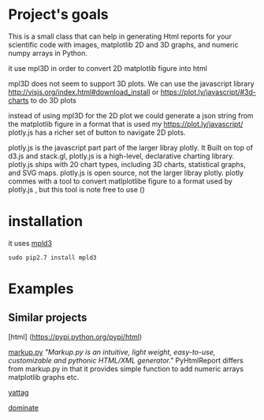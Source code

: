 # Project's goals

This is a small class that can help in generating Html reports for your scientific code with images, matplotlib 2D and 3D graphs, and numeric numpy arrays in Python.

it use mpl3D in order to convert 2D matplotlib figure into html

mpl3D does not seem to support 3D plots. We can use the javascript library 
http://visjs.org/index.html#download_install or https://plot.ly/javascript/#3d-charts
to do 3D plots

instead of using mpl3D for the 2D plot we could generate a json string from the matplotlib figure in a format that is used my https://plot.ly/javascript/ 
plotly.js has a richer set of button to navigate 2D plots.


plotly.js is the javascript part part of the larger libray plotly. It Built on top of d3.js and stack.gl, plotly.js is a high-level, declarative charting library. plotly.js ships with 20 chart types, including 3D charts, statistical graphs, and SVG maps. 
plotly.js is open source, not the larger libray plotly.
plotly commes with a tool to convert matlplotlibe figure to a format used by plotly.js , but this tool is note free to use 
()

# installation

it uses [mpld3](https://github.com/mpld3/mpld3)

	sudo pip2.7 install mpld3 

# Examples


## Similar projects

[html] (https://pypi.python.org/pypi/html)

[markup.py](http://markup.sourceforge.net/) *"Markup.py is an intuitive, light weight, easy-to-use, customizable and pythonic HTML/XML generator."* PyHtmlReport differs from markup.py in that it provides simple function to add numeric arrays matplotlib graphs etc.

[yattag](http://www.yattag.org/)

[dominate](https://github.com/Knio/dominate)







